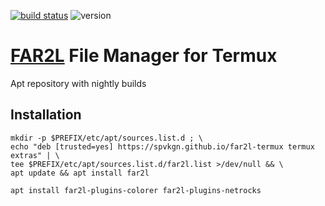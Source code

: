 [![build status](https://github.com/spvkgn/far2l-termux/actions/workflows/build.yml/badge.svg)](https://github.com/spvkgn/far2l-termux/actions/workflows/build.yml) ![version](https://img.shields.io/endpoint?url=https://gist.githubusercontent.com/spvkgn/f53cb6c1d56b0eaf40c88d607fc5fef1/raw/far2l-termux.json)
# [FAR2L](https://github.com/elfmz/far2l) File Manager for Termux

Apt repository with nightly builds

## Installation

```shell
mkdir -p $PREFIX/etc/apt/sources.list.d ; \
echo "deb [trusted=yes] https://spvkgn.github.io/far2l-termux termux extras" | \
tee $PREFIX/etc/apt/sources.list.d/far2l.list >/dev/null && \
apt update && apt install far2l
```
```shell
apt install far2l-plugins-colorer far2l-plugins-netrocks
```
